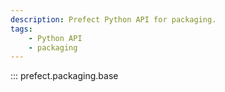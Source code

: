 ```yaml
---
description: Prefect Python API for packaging. 
tags:
    - Python API
    - packaging
---
```


::: prefect.packaging.base
